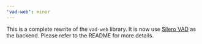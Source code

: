 ```yaml
---
'vad-web': minor
---
```


This is a complete rewrite of the `vad-web` library. It is now use [Silero VAD](https://github.com/snakers4/silero-vad) as the backend. Please refer to the README for more details.
